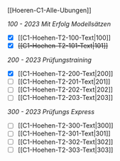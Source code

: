 [[Hoeren-C1-Alle-Ubungen]]

*100 - 2023 Mit Erfolg Modellsätzen*
- [x] [[C1-Hoehen-T2-100-Text|100]]
- [x] ~~[[C1-Hoehen-T2-101-Text|101]]~~

*200 - 2023 Prüfungstraining*
- [x] [[C1-Hoehen-T2-200-Text|200]]
- [ ] [[C1-Hoehen-T2-201-Text|201]]
- [ ] [[C1-Hoehen-T2-202-Text|202]]
- [ ] [[C1-Hoehen-T2-203-Text|203]]

*300 - 2023 Prüfungs Express*
- [ ] [[C1-Hoehen-T2-300-Text|300]]
- [ ] [[C1-Hoehen-T2-301-Text|301]]
- [ ] [[C1-Hoehen-T2-302-Text|302]]
- [ ] [[C1-Hoehen-T2-303-Text|303]]
